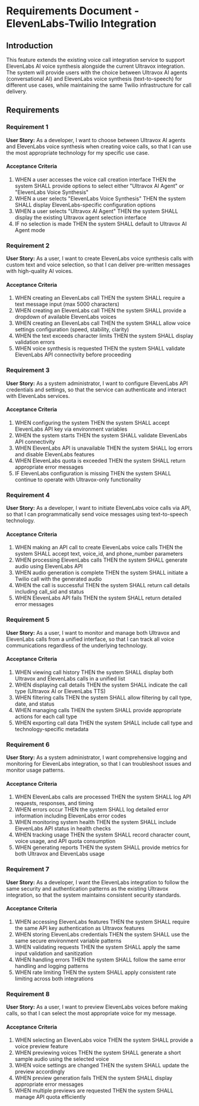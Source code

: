 # Requirements Document - ElevenLabs-Twilio Integration

## Introduction

This feature extends the existing voice call integration service to support ElevenLabs AI voice synthesis alongside the current Ultravox integration. The system will provide users with the choice between Ultravox AI agents (conversational AI) and ElevenLabs voice synthesis (text-to-speech) for different use cases, while maintaining the same Twilio infrastructure for call delivery.

## Requirements

### Requirement 1

**User Story:** As a developer, I want to choose between Ultravox AI agents and ElevenLabs voice synthesis when creating voice calls, so that I can use the most appropriate technology for my specific use case.

#### Acceptance Criteria

1. WHEN a user accesses the voice call creation interface THEN the system SHALL provide options to select either "Ultravox AI Agent" or "ElevenLabs Voice Synthesis"
2. WHEN a user selects "ElevenLabs Voice Synthesis" THEN the system SHALL display ElevenLabs-specific configuration options
3. WHEN a user selects "Ultravox AI Agent" THEN the system SHALL display the existing Ultravox agent selection interface
4. IF no selection is made THEN the system SHALL default to Ultravox AI Agent mode

### Requirement 2

**User Story:** As a user, I want to create ElevenLabs voice synthesis calls with custom text and voice selection, so that I can deliver pre-written messages with high-quality AI voices.

#### Acceptance Criteria

1. WHEN creating an ElevenLabs call THEN the system SHALL require a text message input (max 5000 characters)
2. WHEN creating an ElevenLabs call THEN the system SHALL provide a dropdown of available ElevenLabs voices
3. WHEN creating an ElevenLabs call THEN the system SHALL allow voice settings configuration (speed, stability, clarity)
4. WHEN the text exceeds character limits THEN the system SHALL display validation errors
5. WHEN voice synthesis is requested THEN the system SHALL validate ElevenLabs API connectivity before proceeding

### Requirement 3

**User Story:** As a system administrator, I want to configure ElevenLabs API credentials and settings, so that the service can authenticate and interact with ElevenLabs services.

#### Acceptance Criteria

1. WHEN configuring the system THEN the system SHALL accept ElevenLabs API key via environment variables
2. WHEN the system starts THEN the system SHALL validate ElevenLabs API connectivity
3. WHEN ElevenLabs API is unavailable THEN the system SHALL log errors and disable ElevenLabs features
4. WHEN ElevenLabs quota is exceeded THEN the system SHALL return appropriate error messages
5. IF ElevenLabs configuration is missing THEN the system SHALL continue to operate with Ultravox-only functionality

### Requirement 4

**User Story:** As a developer, I want to initiate ElevenLabs voice calls via API, so that I can programmatically send voice messages using text-to-speech technology.

#### Acceptance Criteria

1. WHEN making an API call to create ElevenLabs voice calls THEN the system SHALL accept text, voice_id, and phone_number parameters
2. WHEN processing ElevenLabs calls THEN the system SHALL generate audio using ElevenLabs API
3. WHEN audio generation is complete THEN the system SHALL initiate a Twilio call with the generated audio
4. WHEN the call is successful THEN the system SHALL return call details including call_sid and status
5. WHEN ElevenLabs API fails THEN the system SHALL return detailed error messages

### Requirement 5

**User Story:** As a user, I want to monitor and manage both Ultravox and ElevenLabs calls from a unified interface, so that I can track all voice communications regardless of the underlying technology.

#### Acceptance Criteria

1. WHEN viewing call history THEN the system SHALL display both Ultravox and ElevenLabs calls in a unified list
2. WHEN displaying call details THEN the system SHALL indicate the call type (Ultravox AI or ElevenLabs TTS)
3. WHEN filtering calls THEN the system SHALL allow filtering by call type, date, and status
4. WHEN managing calls THEN the system SHALL provide appropriate actions for each call type
5. WHEN exporting call data THEN the system SHALL include call type and technology-specific metadata

### Requirement 6

**User Story:** As a system administrator, I want comprehensive logging and monitoring for ElevenLabs integration, so that I can troubleshoot issues and monitor usage patterns.

#### Acceptance Criteria

1. WHEN ElevenLabs calls are processed THEN the system SHALL log API requests, responses, and timing
2. WHEN errors occur THEN the system SHALL log detailed error information including ElevenLabs error codes
3. WHEN monitoring system health THEN the system SHALL include ElevenLabs API status in health checks
4. WHEN tracking usage THEN the system SHALL record character count, voice usage, and API quota consumption
5. WHEN generating reports THEN the system SHALL provide metrics for both Ultravox and ElevenLabs usage

### Requirement 7

**User Story:** As a developer, I want the ElevenLabs integration to follow the same security and authentication patterns as the existing Ultravox integration, so that the system maintains consistent security standards.

#### Acceptance Criteria

1. WHEN accessing ElevenLabs features THEN the system SHALL require the same API key authentication as Ultravox features
2. WHEN storing ElevenLabs credentials THEN the system SHALL use the same secure environment variable patterns
3. WHEN validating requests THEN the system SHALL apply the same input validation and sanitization
4. WHEN handling errors THEN the system SHALL follow the same error handling and logging patterns
5. WHEN rate limiting THEN the system SHALL apply consistent rate limiting across both integrations

### Requirement 8

**User Story:** As a user, I want to preview ElevenLabs voices before making calls, so that I can select the most appropriate voice for my message.

#### Acceptance Criteria

1. WHEN selecting an ElevenLabs voice THEN the system SHALL provide a voice preview feature
2. WHEN previewing voices THEN the system SHALL generate a short sample audio using the selected voice
3. WHEN voice settings are changed THEN the system SHALL update the preview accordingly
4. WHEN preview generation fails THEN the system SHALL display appropriate error messages
5. WHEN multiple previews are requested THEN the system SHALL manage API quota efficiently